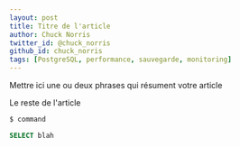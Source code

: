 ```yaml
---
layout: post
title: Titre de l'article 
author: Chuck Norris
twitter_id: @chuck_norris
github_id: chuck_norris
tags: [PostgreSQL, performance, sauvegarde, monitoring]
---
```


Mettre ici une ou deux phrases qui résument votre article

<!--MORE-->

Le reste de l'article

``` bash
$ command
```

``` sql
SELECT blah 
```


